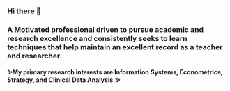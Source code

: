 ### Hi there 👋

### A Motivated professional driven to pursue academic and research excellence and consistently seeks to learn techniques that help maintain an excellent record as a teacher and researcher.

#### ✨My primary research interests are Information Systems, Econometrics, Strategy, and Clinical Data Analysis.✨ 
